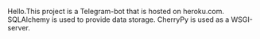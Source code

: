 Hello.This project is a Telegram-bot that is hosted on heroku.com.
SQLAlchemy is used to provide data storage.
CherryPy is used as a WSGI-server.

